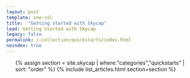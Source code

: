 ```yaml
---
layout: post
template: one-col
title:  "Getting started with Skycap"
lead: Getting Started with Skycap
legacy: false
permalink: /:collection/quickstarts/index.html
noindex: true
---
```


<div class="Toc Toc--howto">
    <ul>
    {% assign section = site.skycap | where:"categories","quickstarts" | sort: "order" %}
    {% include list_articles.html section=section %}
    </ul>
</div><!--/.Toc-->
